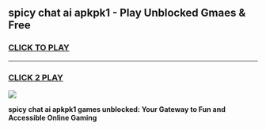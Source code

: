 
## spicy chat ai apkpk1 - Play Unblocked Gmaes & Free
<h3>
<a href="https://premium.freeplayer.one?title=spicy_chat_ai_apkpk1&ref=20F">CLICK TO PLAY</a></h3>
<hr>

<h3>
<a href="https://premium.freeplayer.one?title=spicy_chat_ai_apkpk1&ref=20F">CLICK 2 PLAY</a>
  
</h3>

<a href="https://premium.freeplayer.one?title=spicy_chat_ai_apkpk1&ref=20F/"><img src="https://clearcache.store/games.png"></a>


**spicy chat ai apkpk1 games unblocked: Your Gateway to Fun and Accessible Online Gaming**
